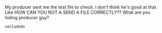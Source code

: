 My producer sent me the test file to check. I don't think he's good at that. Like HOW CAN YOU NOT A SEND A FILE CORRECTLY?? What are you hiding producer guy?

    secludedv
